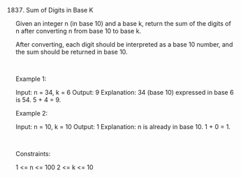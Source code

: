 1837. Sum of Digits in Base K

Given an integer n (in base 10) and a base k, return the sum of the digits of n after converting n from base 10 to base k.

After converting, each digit should be interpreted as a base 10 number, and the sum should be returned in base 10.

 

Example 1:

Input: n = 34, k = 6
Output: 9
Explanation: 34 (base 10) expressed in base 6 is 54. 5 + 4 = 9.


Example 2:

Input: n = 10, k = 10
Output: 1
Explanation: n is already in base 10. 1 + 0 = 1.


 

Constraints:

1 <= n <= 100
2 <= k <= 10